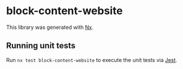 # block-content-website

This library was generated with [Nx](https://nx.dev).

## Running unit tests

Run `nx test block-content-website` to execute the unit tests via [Jest](https://jestjs.io).
